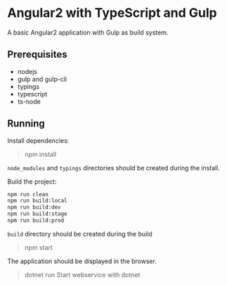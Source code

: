 Angular2 with TypeScript and Gulp
=================================

A basic Angular2 application with Gulp as build system.

Prerequisites
-------------

- nodejs
- gulp and gulp-cli
- typings
- typescript
- ts-node

Running
-------

Install dependencies:

> npm install

`node_modules` and `typings` directories should be created during the install.

Build the project:

```bash
npm run clean
npm run build:local
npm run build:dev
npm run build:stage
npm run build:prod
```

`build` directory should be created during the build

> npm start

The application should be displayed in the browser.

> dotnet run
Start webservice with dotnet
